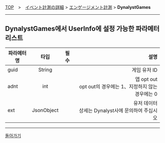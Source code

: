 [TOP](../../../../README.md)　>　[イベント計測の詳細](../../README.md) > [エンゲージメント計測](../README.md) > **DynalystGames**

---

## DynalystGames에서 UserInfo에 설정 가능한 파라메터 리스트

| 파라메터명 | 타입 | 필수 | 설명 |
| ------------- | :-------------: | :-------------: | -------------:|
| guid | String | | 게임 유저 ID |
| adnt | int | | 앱 opt out <br>opt out의 경우에는 1、지정하지 않는 경우에는 0 |
| ext | JsonObject | | 유저 데이터<br>상세는 Dynalyst사에 문의하여 주십시오 |


---
[돌아가기](../README.md)

[](../../../../README.md)
